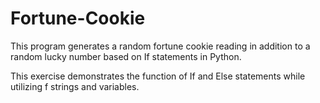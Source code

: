 # Fortune-Cookie

This program generates a random fortune cookie reading in addition to a random lucky number based on If statements in Python. 

This exercise demonstrates the function of If and Else statements while utilizing f strings and variables.

